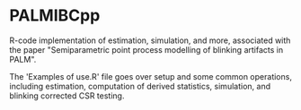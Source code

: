 # PALMIBCpp
R-code implementation of estimation, simulation, and more, associated with the paper "Semiparametric point process modelling of blinking artifacts in PALM".

The 'Examples of use.R' file goes over setup and some common operations, including estimation, computation of derived statistics, simulation, and blinking corrected CSR testing.
